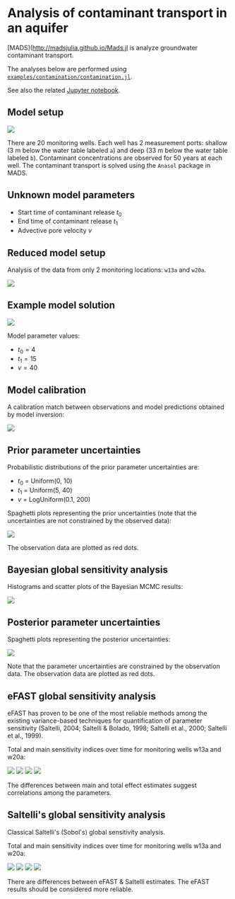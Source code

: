 # Analysis of contaminant transport in an aquifer

[MADS](http://madsjulia.github.io/Mads.jl is analyze groundwater contaminant transport.

The analyses below are performed using [`examples/contamination/contamination.jl`](https://github.com/madsjulia/Mads.jl/blob/master/examples/contamination/contamination.jl).

See also the related [Jupyter notebook](https://github.com/madsjulia/Mads.jl/blob/master/notebooks/contamination/contamination.ipynb).

## Model setup

![](w01-all_wells-problemsetup.svg)

There are 20 monitoring wells.
Each well has 2 measurement ports: shallow (3 m below the water table labeled `a`) and deep (33 m below the water table labeled `b`).
Contaminant concentrations are observed for 50 years at each well.
The contaminant transport is solved using the `Anasol` package in MADS.

## Unknown model parameters

* Start time of contaminant release $t_0$
* End time of contaminant release $t_1$
* Advective pore velocity $v$

## Reduced model setup

Analysis of the data from only 2 monitoring locations: `w13a` and `w20a`.

![](w01-w13a_w20a-problemsetup.svg)

## Example model solution

![](w01-w13a_w20a-init-match.svg)

Model parameter values:

* $t_0 = 4$
* $t_1 = 15$
* $v = 40$

## Model calibration

A calibration match between observations and model predictions obtained by model inversion:

![](w01-w13a_w20a-calib-match.svg)

## Prior parameter uncertainties

Probabilistic distributions of the prior parameter uncertainties are:

* $t_0$ = Uniform(0, 10)
* $t_1$ = Uniform(5, 40)
* $v$ = LogUniform(0.1, 200)

Spaghetti plots representing the prior uncertainties (note that the uncertainties are not constrained by the observed data):

![](w01-w13a_w20a-prior-100-spaghetti.svg)

The observation data are plotted as red dots.

## Bayesian global sensitivity analysis

Histograms and scatter plots of the Bayesian MCMC results:

![](w01-bayes.png)

## Posterior parameter uncertainties

Spaghetti plots representing the posterior uncertainties:

![](w01-w13a_w20a-posterior-1000-spaghetti.png)

Note that the parameter uncertainties are constrained by the observation data.
The observation data are plotted as red dots.

## eFAST global sensitivity analysis

eFAST has proven to be one of the most reliable methods among the existing variance-based techniques for quantification of parameter sensitivity (Saltelli, 2004; Saltelli & Bolado, 1998; Saltelli et al., 2000; Saltelli et al., 1999).

Total and main sensitivity indices over time for monitoring wells w13a and w20a:

![](w13a-efast-main_effect.svg)
![](w13a-efast-total_effect.svg)
![](w20a-efast-main_effect.svg)
![](w20a-efast-total_effect.svg)

The differences between main and total effect estimates suggest correlations among the parameters.

## Saltelli's global sensitivity analysis

Classical Saltelli's (Sobol's) global sensitivity analysis.

Total and main sensitivity indices over time for monitoring wells w13a and w20a:

![](w13a-saltelli-main_effect.svg)
![](w13a-saltelli-total_effect.svg)
![](w20a-saltelli-main_effect.svg)
![](w20a-saltelli-total_effect.svg)

There are differences between eFAST & Saltelli estimates. The eFAST results should be considered more reliable.